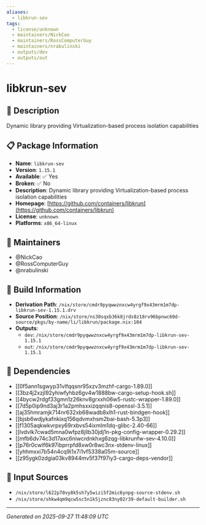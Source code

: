 ```yaml
---
aliases:
  - libkrun-sev
tags:
  - license/unknown
  - maintainers/NickCao
  - maintainers/RossComputerGuy
  - maintainers/nrabulinski
  - outputs/dev
  - outputs/out
---
```


# libkrun-sev

## 📝 Description

Dynamic library providing Virtualization-based process isolation capabilities

## 📋 Package Information

- **Name**: `libkrun-sev`
- **Version**: `1.15.1`
- **Available**: ✅ Yes
- **Broken**: ✅ No
- **Description**: Dynamic library providing Virtualization-based process isolation capabilities
- **Homepage**: [https://github.com/containers/libkrun](https://github.com/containers/libkrun)
- **License**: `unknown`
- **Platforms**: `x86_64-linux`
## 👥 Maintainers

- @NickCao
- @RossComputerGuy
- @nrabulinski


## 🔧 Build Information

- **Derivation Path**: `/nix/store/cmdr9pyqwwznxcw4yrgf9x43mrm1m7dp-libkrun-sev-1.15.1.drv`
- **Source Position**: `/nix/store/ns30sqxb36k8jrds8z18rv96bpnwc60d-source/pkgs/by-name/li/libkrun/package.nix:104`
- **Outputs**:
  - `dev`:  `/nix/store/cmdr9pyqwwznxcw4yrgf9x43mrm1m7dp-libkrun-sev-1.15.1`
  - `out`:  `/nix/store/cmdr9pyqwwznxcw4yrgf9x43mrm1m7dp-libkrun-sev-1.15.1`

## 🔗 Dependencies

- [[0f5ann1sgwyp31vlfqqsnr95xzv3mzhf-cargo-1.89.0]]
- [[3bz4j2xzjl92yhiwfyhbz6gv4w1888bw-cargo-setup-hook.sh]]
- [[4bycw2rdgf33gmn1z26knv8grxxh06w5-rustc-wrapper-1.89.0]]
- [[7d5p0ip9nd3aj3r1a2pmhsxxizqqnis8-openssl-3.5.1]]
- [[aj35hmramjk714nr632xb68wadb8xlh1-rust-bindgen-hook]]
- [[bjsb6wdjykafnkixq156qdvmxhsm2bai-bash-5.3p3]]
- [[f1305aqkwkvrpxy69rxbvs54ixmlm1dq-glibc-2.40-66]]
- [[lvdvlk7cwad5mna0wfpz8jllb30jdj1n-pkg-config-wrapper-0.29.2]]
- [[mfb6dv74c3d17axc6niwcrdnkhxg6zqg-libkrunfw-sev-4.10.0]]
- [[p76r0cwlf6k97ibprrpfd8xw0r8wc3nx-stdenv-linux]]
- [[yhhmxxi7b54n4cq9i1x7i1vf5338a05m-source]]
- [[z95ygk0zdgia03kv8944mv5f37f97iy3-cargo-deps-vendor]]

## 📁 Input Sources

- `/nix/store/l622p70vy8k5sh7y5wizi5f2mic6ynpg-source-stdenv.sh`
- `/nix/store/shkw4qm9qcw5sc5n1k5jznc83ny02r39-default-builder.sh`

---
*Generated on 2025-09-27 11:48:09 UTC*
